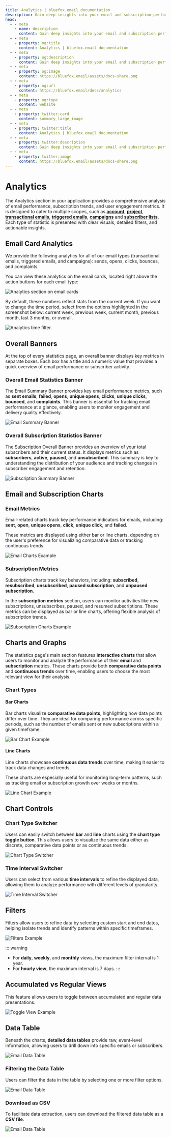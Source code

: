 ```yaml
---
title: Analytics | bluefox.email documentation
description: Gain deep insights into your email and subscription performance with bluefox.email's advanced analytics tools. Track metrics, analyze trends, and optimize engagement.
head:
  - - meta
    - name: description
      content: Gain deep insights into your email and subscription performance with bluefox.email's advanced analytics tools. Track metrics, analyze trends, and optimize engagement.
  - - meta
    - property: og:title
      content: Analytics | bluefox.email documentation
  - - meta
    - property: og:description
      content: Gain deep insights into your email and subscription performance with bluefox.email's advanced analytics tools. Track metrics, analyze trends, and optimize engagement.
  - - meta
    - property: og:image
      content: https://bluefox.email/assets/docs-share.png
  - - meta
    - property: og:url
      content: https://bluefox.email/docs/analytics
  - - meta
    - property: og:type
      content: website
  - - meta
    - property: twitter:card
      content: summary_large_image
  - - meta
    - property: twitter:title
      content: Analytics | bluefox.email documentation
  - - meta
    - property: twitter:description
      content: Gain deep insights into your email and subscription performance with bluefox.email's advanced analytics tools. Track metrics, analyze trends, and optimize engagement.
  - - meta
    - property: twitter:image
      content: https://bluefox.email/assets/docs-share.png
---
```


# Analytics

The Analytics section in your application provides a comprehensive analysis of email performance, subscription trends, and user engagement metrics. It is designed to cater to multiple scopes, such as [**account**](/docs/dashboard#key-metrics-in-the-account-dashboard), [**project**](/docs/projects/dashboard), [**transactional emails**](/docs/projects/transactional-emails#transactional-email-statistics), [**triggered emails**](/docs/projects/triggered-emails#triggered-email-statistics), [**campaigns**](/docs/projects/campaigns#campaign-email-statistics) and [**subscriber lists**](/docs/projects/subscriber-lists#subscriber-list-statistics). Each type of statistic is presented with clear visuals, detailed filters, and actionable insights.

## Email Card Analytics

We provide the following analytics for all of our email types (transactional emails, triggered emails, and campaigns): sends, opens, clicks, bounces, and complaints.

You can view these analytics on the email cards, located right above the action buttons for each email type:

![Analytics section on email cards](./analytics-card.webp)

By default, these numbers reflect stats from the current week. If you want to change the time period, select from the options highlighted in the screenshot below: current week, previous week, current month, previous month, last 3 months, or overall.

![Analytics time filter.](./analytics-time.webp)

## Overall Banners

At the top of every statistics page, an overall banner displays key metrics in separate boxes. Each box has a title and a numeric value that provides a quick overview of email performance or subscriber activity.

### Overall Email Statistics Banner

The Email Summary Banner provides key email performance metrics, such as **sent emails**, **failed**, **opens**, **unique opens**, **clicks**, **unique clicks**, **bounced**, and **complaints**. This banner is essential for tracking email performance at a glance, enabling users to monitor engagement and delivery quality effectively.

![Email Summary Banner](./statistics-email-overall-banner.webp)

### Overall Subscription Statistics Banner

The Subscription Overall Banner provides an overview of your total subscribers and their current status. It displays metrics such as **subscribers**, **active**, **paused**, and **unsubscribed**. This summary is key to understanding the distribution of your audience and tracking changes in subscriber engagement and retention.

![Subscription Summary Banner](./statistics-subscription-overall-banner.webp)

## Email and Subscription Charts

### Email Metrics

Email-related charts track key performance indicators for emails, including: **sent**, **open**, **unique opens**, **click**, **unique click**, and **failed**.

These metrics are displayed using either bar or line charts, depending on the user's preference for visualizing comparative data or tracking continuous trends.

![Email Charts Example](./statistics-email-bar-chart.webp)

### Subscription Metrics

Subscription charts track key behaviors, including: **subscribed**, **resubscribed**, **unsubscribed**, **paused subscription**, and **unpaused subscription**.

In the **subscription metrics** section, users can monitor activities like new subscriptions, unsubscribes, paused, and resumed subscriptions. These metrics can be displayed as bar or line charts, offering flexible analysis of subscription trends.

![Subscription Charts Example](./statistics-subscription-bar-chart.webp)

## Charts and Graphs

The statistics page's main section features **interactive charts** that allow users to monitor and analyze the performance of their **email** and **subscription** metrics. These charts provide both **comparative data points** and **continuous trends** over time, enabling users to choose the most relevant view for their analysis.

### Chart Types

#### Bar Charts

Bar charts visualize **comparative data points**, highlighting how data points differ over time. They are ideal for comparing performance across specific periods, such as the number of emails sent or new subscriptions within a given timeframe.

![Bar Chart Example](./statistics-bar-chart-example.webp)

#### Line Charts

Line charts showcase **continuous data trends** over time, making it easier to track data changes and trends.

These charts are especially useful for monitoring long-term patterns, such as tracking email or subscription growth over weeks or months.

![Line Chart Example](./statistics-line-chart-example.webp)

## Chart Controls

### Chart Type Switcher

Users can easily switch between **bar** and **line** charts using the **chart type toggle button**. This allows users to visualize the same data either as discrete, comparative data points or as continuous trends.

![Chart Type Switcher](./statistics-chart-type-toggle-btn.webp)

### Time Interval Switcher

Users can select from various **time intervals** to refine the displayed data, allowing them to analyze performance with different levels of granularity.

![Time Interval Switcher](./statistics-chart-time-view-toggle-btn.webp)

## Filters

Filters allow users to refine data by selecting custom start and end dates, helping isolate trends and identify patterns within specific timeframes.

![Filters Example](./statistics-chart-filter.webp)

::: warning
- For **daily**, **weekly**, and **monthly** views, the maximum filter interval is 1 year.
- For **hourly view**, the maximum interval is 7 days.
:::

## Accumulated vs Regular Views

This feature allows users to toggle between accumulated and regular data presentations.

![Toggle View Example](./statistics-accumulated-data-chart.webp)

## Data Table

Beneath the charts, **detailed data tables** provide raw, event-level information, allowing users to drill down into specific emails or subscribers.

![Email Data Table](./statistics-data-table.webp)

### Filtering the Data Table

Users can filter the data in the table by selecting one or more filter options.

![Email Data Table](./statistics-data-table-filter.webp)

### Download as CSV

To facilitate data extraction, users can download the filtered data table as a **CSV file**.

![Email Data Table](./statistics-data-table-download.webp)
